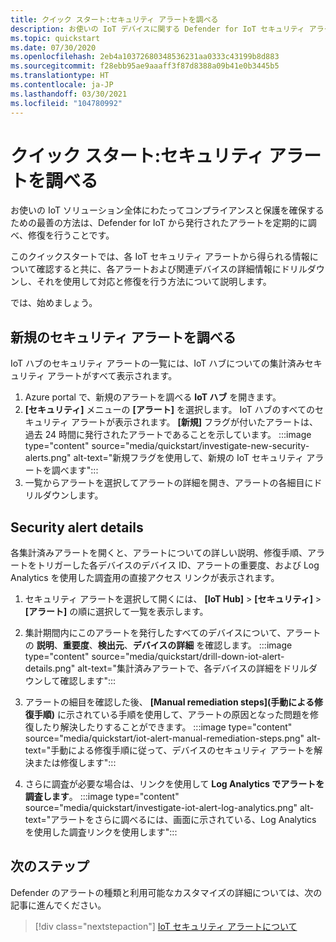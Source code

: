 ```yaml
---
title: クイック スタート:セキュリティ アラートを調べる
description: お使いの IoT デバイスに関する Defender for IoT セキュリティ アラートの理解を深め、ドリルダウンと調査を行います。
ms.topic: quickstart
ms.date: 07/30/2020
ms.openlocfilehash: 2eb4a10372680348536231aa0333c43199b8d883
ms.sourcegitcommit: f28ebb95ae9aaaff3f87d8388a09b41e0b3445b5
ms.translationtype: HT
ms.contentlocale: ja-JP
ms.lasthandoff: 03/30/2021
ms.locfileid: "104780992"
---
```

# <a name="quickstart-investigate-security-alerts"></a>クイック スタート:セキュリティ アラートを調べる

お使いの IoT ソリューション全体にわたってコンプライアンスと保護を確保するための最善の方法は、Defender for IoT から発行されたアラートを定期的に調べ、修復を行うことです。

このクイックスタートでは、各 IoT セキュリティ アラートから得られる情報について確認すると共に、各アラートおよび関連デバイスの詳細情報にドリルダウンし、それを使用して対応と修復を行う方法について説明します。 

では、始めましょう。 


## <a name="investigate-new-security-alerts"></a>新規のセキュリティ アラートを調べる

IoT ハブのセキュリティ アラートの一覧には、IoT ハブについての集計済みセキュリティ アラートがすべて表示されます。 

1. Azure portal で、新規のアラートを調べる **IoT ハブ** を開きます。
1. **[セキュリティ]** メニューの **[アラート]** を選択します。 IoT ハブのすべてのセキュリティ アラートが表示されます。 **[新規]** フラグが付いたアラートは、過去 24 時間に発行されたアラートであることを示しています。
:::image type="content" source="media/quickstart/investigate-new-security-alerts.png" alt-text="新規フラグを使用して、新規の IoT セキュリティ アラートを調べます":::
1. 一覧からアラートを選択してアラートの詳細を開き、アラートの各細目にドリルダウンします。 

## <a name="security-alert-details"></a>Security alert details

各集計済みアラートを開くと、アラートについての詳しい説明、修復手順、アラートをトリガーした各デバイスのデバイス ID、アラートの重要度、および Log Analytics を使用した調査用の直接アクセス リンクが表示されます。 

1. セキュリティ アラートを選択して開くには、 **[IoT Hub]**  >  **[セキュリティ]**  >  **[アラート]** の順に選択して一覧を表示します。 
1. 集計期間内にこのアラートを発行したすべてのデバイスについて、アラートの **説明**、**重要度**、**検出元**、**デバイスの詳細** を確認します。
:::image type="content" source="media/quickstart/drill-down-iot-alert-details.png" alt-text="集計済みアラートで、各デバイスの詳細をドリルダウンして確認します"::: 
1. アラートの細目を確認した後、 **[Manual remediation steps]\(手動による修復手順\)** に示されている手順を使用して、アラートの原因となった問題を修復したり解決したりすることができます。 
:::image type="content" source="media/quickstart/iot-alert-manual-remediation-steps.png" alt-text="手動による修復手順に従って、デバイスのセキュリティ アラートを解決または修復します":::

1. さらに調査が必要な場合は、リンクを使用して **Log Analytics でアラートを調査します**。 
:::image type="content" source="media/quickstart/investigate-iot-alert-log-analytics.png" alt-text="アラートをさらに調べるには、画面に示されている、Log Analytics を使用した調査リンクを使用します":::

## <a name="next-steps"></a>次のステップ

Defender のアラートの種類と利用可能なカスタマイズの詳細については、次の記事に進んでください。

> [!div class="nextstepaction"]
> [IoT セキュリティ アラートについて](concept-security-alerts.md)
